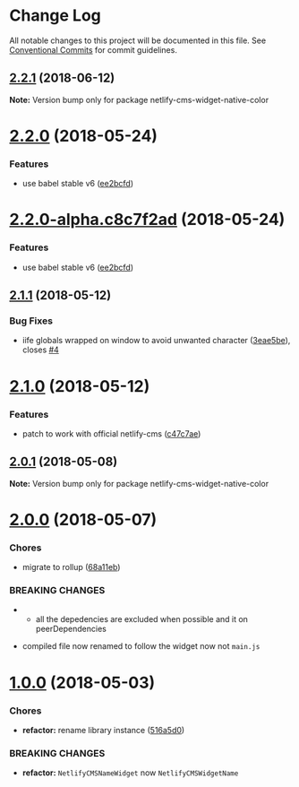 # Change Log

All notable changes to this project will be documented in this file.
See [Conventional Commits](https://conventionalcommits.org) for commit guidelines.

<a name="2.2.1"></a>
## [2.2.1](https://github.com/ekoeryanto/netlify-cms-widgets/compare/netlify-cms-widget-native-color@2.2.0...netlify-cms-widget-native-color@2.2.1) (2018-06-12)




**Note:** Version bump only for package netlify-cms-widget-native-color

<a name="2.2.0"></a>
# [2.2.0](https://github.com/ekoeryanto/netlify-cms-widgets/compare/netlify-cms-widget-native-color@2.1.1...netlify-cms-widget-native-color@2.2.0) (2018-05-24)


### Features

* use babel stable v6 ([ee2bcfd](https://github.com/ekoeryanto/netlify-cms-widgets/commit/ee2bcfd))




<a name="2.2.0-alpha.c8c7f2ad"></a>
# [2.2.0-alpha.c8c7f2ad](https://github.com/ekoeryanto/netlify-cms-widgets/compare/netlify-cms-widget-native-color@2.1.1...netlify-cms-widget-native-color@2.2.0-alpha.c8c7f2ad) (2018-05-24)


### Features

* use babel stable v6 ([ee2bcfd](https://github.com/ekoeryanto/netlify-cms-widgets/commit/ee2bcfd))




<a name="2.1.1"></a>
## [2.1.1](https://github.com/ekoeryanto/netlify-cms-widgets/compare/netlify-cms-widget-native-color@2.1.0...netlify-cms-widget-native-color@2.1.1) (2018-05-12)


### Bug Fixes

* iife globals wrapped on window to avoid unwanted character ([3eae5be](https://github.com/ekoeryanto/netlify-cms-widgets/commit/3eae5be)), closes [#4](https://github.com/ekoeryanto/netlify-cms-widgets/issues/4)




<a name="2.1.0"></a>
# [2.1.0](https://github.com/ekoeryanto/netlify-cms-widgets/compare/netlify-cms-widget-native-color@2.0.1...netlify-cms-widget-native-color@2.1.0) (2018-05-12)


### Features

* patch to work with official netlify-cms ([c47c7ae](https://github.com/ekoeryanto/netlify-cms-widgets/commit/c47c7ae))




<a name="2.0.1"></a>
## [2.0.1](https://github.com/ekoeryanto/netlify-cms-widgets/compare/netlify-cms-widget-native-color@2.0.0...netlify-cms-widget-native-color@2.0.1) (2018-05-08)




**Note:** Version bump only for package netlify-cms-widget-native-color

<a name="2.0.0"></a>
# [2.0.0](https://github.com/ekoeryanto/netlify-cms-widgets/compare/netlify-cms-widget-native-color@1.0.0...netlify-cms-widget-native-color@2.0.0) (2018-05-07)


### Chores

* migrate to rollup ([68a11eb](https://github.com/ekoeryanto/netlify-cms-widgets/commit/68a11eb))


### BREAKING CHANGES

* - all the depedencies are excluded when possible and it on peerDependencies
- compiled file now renamed to follow the widget now not `main.js`




<a name="1.0.0"></a>
# [1.0.0](https://github.com/ekoeryanto/netlify-cms-widgets/compare/netlify-cms-widget-native-color@0.1.2...netlify-cms-widget-native-color@1.0.0) (2018-05-03)


### Chores

* **refactor:** rename library instance ([516a5d0](https://github.com/ekoeryanto/netlify-cms-widgets/commit/516a5d0))


### BREAKING CHANGES

* **refactor:** `NetlifyCMSNameWidget` now `NetlifyCMSWidgetName`
